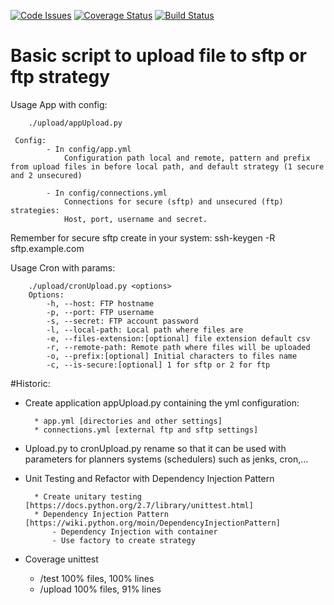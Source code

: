  [![Code Issues](https://www.quantifiedcode.com/api/v1/project/059551fbe726481faff6265f90b82af3/badge.svg)](https://www.quantifiedcode.com/app/project/059551fbe726481faff6265f90b82af3)
 [![Coverage Status](https://coveralls.io/repos/github/acostasg/upload/badge.svg?branch=master&no)](https://coveralls.io/github/acostasg/upload?branch=master)
 [![Build Status](https://travis-ci.org/acostasg/upload.svg?branch=master)](https://travis-ci.org/acostasg/upload)


Basic script to upload file to sftp or ftp strategy
===================================================

Usage App with config:

        ./upload/appUpload.py
        
     Config:
            - In config/app.yml
                Configuration path local and remote, pattern and prefix from upload files in before local path, and default strategy (1 secure and 2 unsecured)
  
            - In config/connections.yml
                Connections for secure (sftp) and unsecured (ftp) strategies:
                Host, port, username and secret.       
                 
Remember for secure sftp create in your system: ssh-keygen -R sftp.example.com
                        
Usage Cron with params:        

        ./upload/cronUpload.py <options>
        Options:
            -h, --host: FTP hostname
            -p, --port: FTP username
            -s, --secret: FTP account password
            -l, --local-path: Local path where files are
            -e, --files-extension:[optional] file extension default csv
            -r, --remote-path: Remote path where files will be uploaded
            -o, --prefix:[optional] Initial characters to files name
            -c, --is-secure:[optional] 1 for sftp or 2 for ftp

            
#Historic:

* Create application appUpload.py containing the yml configuration:
        
        * app.yml [directories and other settings]
        * connections.yml [external ftp and sftp settings]
        
* Upload.py to cronUpload.py rename so that it can be used with parameters for planners systems (schedulers) such as jenks, cron,...
* Unit Testing and Refactor with Dependency Injection Pattern 
        
        * Create unitary testing [https://docs.python.org/2.7/library/unittest.html]
        * Dependency Injection Pattern [https://wiki.python.org/moin/DependencyInjectionPattern]
            - Dependency Injection with container
            - Use factory to create strategy

* Coverage unittest
    * /test 100% files, 100% lines
    * /upload 100% files, 91% lines

